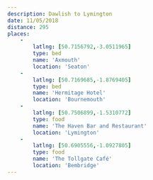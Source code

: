 ```yaml
---
description: Dawlish to Lymington
date: 11/05/2018
distance: 295
places: 
    -
        latlng: [50.7156792,-3.0511965]
        type: bed
        name: 'Axmouth'
        location: 'Seaton'
    -
        latlng: [50.7169685,-1.8769405]
        type: bed
        name: 'Hermitage Hotel'
        location: 'Bournemouth'
    -
        latlng: [50.7506899,-1.5310772]
        type: food
        name: 'The Haven Bar and Restaurant'
        location: 'Lymington'
    -
        latlng: [50.6905556,-1.0927805]
        type: food
        name: 'The Tollgate Café'
        location: 'Bembridge'
---
```

